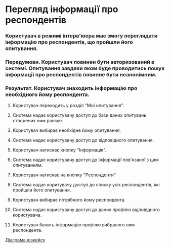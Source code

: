# Перегляд інформації про респондентів

### Користувач в режимі інтерв'юера має змогу переглядати інформацію про респондентів, що пройшли його опитування.

### Передумови. Користувач повинен бути авторизований в системі. Опитування завдяки яком буде проводитись пошук інформації про респондентів повинне бути неанонімним.

### Результат. Користувач знаходить інформацію про необхідного йому респондента.

1. Користувач переходить у розділ "Мої опитування".

2. Система надає користувачу доступ до бази даних опитувань створених ним раніше.

3. Користувач вибирає необхідне йому опитування.

4. Система надає користувачу доступ до відповідного опитування.

5. Користувач натискає кнопку "Інформація".

6. Система надає користувачу доступ до інформації пов'язаної з цим опитуванням.

7. Користувач натискає на кнопку "Респонденти"

8. Система надає коритувачу доступ до списку усіх респондентів, які пройшли його опитування.

9. Користувач вибирає потрібного йому респондента.

10. Система надає користувачу доступ до даних профілю відповідного користувача.

11. Користувач бачить інформацію профілю вибраного ним респондента.

[Діаграма юзкейсу](https://github.com/ip-85/System-Dynamics/blob/master/Doc/UMLDiagrams/scenarios/interviewer/Diagrams/UC3.md)
